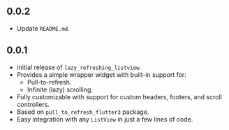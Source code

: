 ## 0.0.2

* Update `README.md`.

## 0.0.1

* Initial release of `lazy_refreshing_listview`.
* Provides a simple wrapper widget with built-in support for:
    - Pull-to-refresh.
    - Infinite (lazy) scrolling.
* Fully customizable with support for custom headers, footers, and scroll controllers.
* Based on `pull_to_refresh_flutter3` package.
* Easy integration with any `ListView` in just a few lines of code.